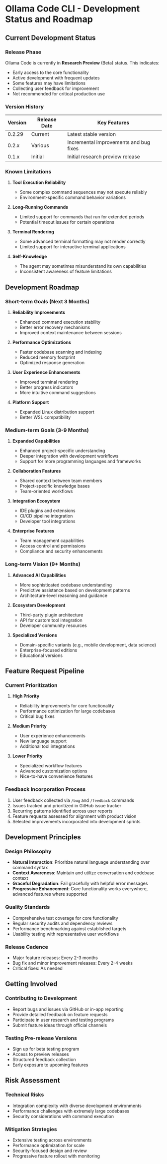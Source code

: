 # Ollama Code CLI - Development Status and Roadmap

## Current Development Status

### Release Phase

Ollama Code is currently in **Research Preview** (Beta) status. This indicates:

- Early access to the core functionality
- Active development with frequent updates
- Some features may have limitations
- Collecting user feedback for improvement
- Not recommended for critical production use

### Version History

| Version | Release Date | Key Features |
|---------|--------------|-------------|
| 0.2.29 | Current | Latest stable version |
| 0.2.x | Various | Incremental improvements and bug fixes |
| 0.1.x | Initial | Initial research preview release |

### Known Limitations

1. **Tool Execution Reliability**
   - Some complex command sequences may not execute reliably
   - Environment-specific command behavior variations

2. **Long-Running Commands**
   - Limited support for commands that run for extended periods
   - Potential timeout issues for certain operations

3. **Terminal Rendering**
   - Some advanced terminal formatting may not render correctly
   - Limited support for interactive terminal applications

4. **Self-Knowledge**
   - The agent may sometimes misunderstand its own capabilities
   - Inconsistent awareness of feature limitations

## Development Roadmap

### Short-term Goals (Next 3 Months)

1. **Reliability Improvements**
   - Enhanced command execution stability
   - Better error recovery mechanisms
   - Improved context maintenance between sessions

2. **Performance Optimizations**
   - Faster codebase scanning and indexing
   - Reduced memory footprint
   - Optimized response generation

3. **User Experience Enhancements**
   - Improved terminal rendering
   - Better progress indicators
   - More intuitive command suggestions

4. **Platform Support**
   - Expanded Linux distribution support
   - Better WSL compatibility

### Medium-term Goals (3-9 Months)

1. **Expanded Capabilities**
   - Enhanced project-specific understanding
   - Deeper integration with development workflows
   - Support for more programming languages and frameworks

2. **Collaboration Features**
   - Shared context between team members
   - Project-specific knowledge bases
   - Team-oriented workflows

3. **Integration Ecosystem**
   - IDE plugins and extensions
   - CI/CD pipeline integration
   - Developer tool integrations

4. **Enterprise Features**
   - Team management capabilities
   - Access control and permissions
   - Compliance and security enhancements

### Long-term Vision (9+ Months)

1. **Advanced AI Capabilities**
   - More sophisticated codebase understanding
   - Predictive assistance based on development patterns
   - Architecture-level reasoning and guidance

2. **Ecosystem Development**
   - Third-party plugin architecture
   - API for custom tool integration
   - Developer community resources

3. **Specialized Versions**
   - Domain-specific variants (e.g., mobile development, data science)
   - Enterprise-focused editions
   - Educational versions

## Feature Request Pipeline

### Current Prioritization

1. **High Priority**
   - Reliability improvements for core functionality
   - Performance optimization for large codebases
   - Critical bug fixes

2. **Medium Priority**
   - User experience enhancements
   - New language support
   - Additional tool integrations

3. **Lower Priority**
   - Specialized workflow features
   - Advanced customization options
   - Nice-to-have convenience features

### Feedback Incorporation Process

1. User feedback collected via `/bug` and `/feedback` commands
2. Issues tracked and prioritized in GitHub issue tracker
3. Recurring patterns identified across user reports
4. Feature requests assessed for alignment with product vision
5. Selected improvements incorporated into development sprints

## Development Principles

### Design Philosophy

- **Natural Interaction**: Prioritize natural language understanding over command syntax
- **Context Awareness**: Maintain and utilize conversation and codebase context
- **Graceful Degradation**: Fail gracefully with helpful error messages
- **Progressive Enhancement**: Core functionality works everywhere, advanced features where supported

### Quality Standards

- Comprehensive test coverage for core functionality
- Regular security audits and dependency reviews
- Performance benchmarking against established targets
- Usability testing with representative user workflows

### Release Cadence

- Major feature releases: Every 2-3 months
- Bug fix and minor improvement releases: Every 2-4 weeks
- Critical fixes: As needed

## Getting Involved

### Contributing to Development

- Report bugs and issues via GitHub or in-app reporting
- Provide detailed feedback on feature requests
- Participate in user research and testing programs
- Submit feature ideas through official channels

### Testing Pre-release Versions

- Sign up for beta testing program
- Access to preview releases
- Structured feedback collection
- Early exposure to upcoming features

## Risk Assessment

### Technical Risks

- Integration complexity with diverse development environments
- Performance challenges with extremely large codebases
- Security considerations with command execution

### Mitigation Strategies

- Extensive testing across environments
- Performance optimization for scale
- Security-focused design and review
- Progressive feature rollout with monitoring 